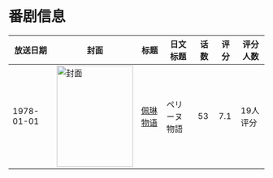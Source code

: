 # 番剧信息

|放送日期|封面|标题|日文标题|话数|评分|评分人数|
|---|---|---|---|---|---|---|
|1978-01-01|<img src="https://lain.bgm.tv/pic/cover/c/d0/31/23610_j12Fa.jpg" alt="封面" style="width:150px;height:200px;object-fit:cover;">|[佩琳物语](https://bangumi.tv/subject/23610)|ペリーヌ物語|53|7.1|19人评分|

